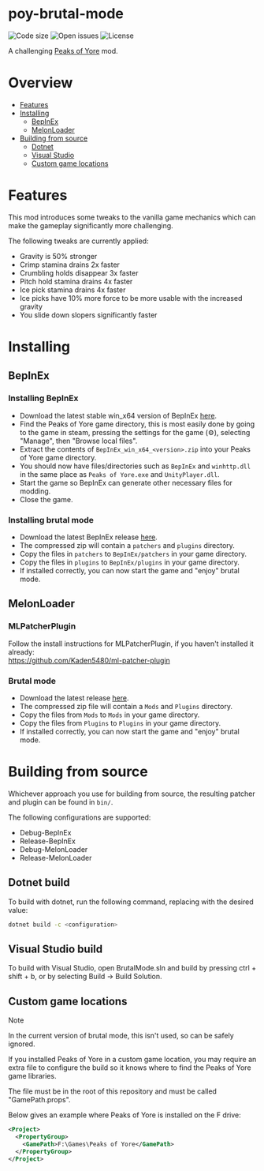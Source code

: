 # poy-brutal-mode
![Code size](https://img.shields.io/github/languages/code-size/Kaden5480/poy-brutal-mode?color=5c85d6)
![Open issues](https://img.shields.io/github/issues/Kaden5480/poy-brutal-mode?color=d65c5c)
![License](https://img.shields.io/github/license/Kaden5480/poy-brutal-mode?color=a35cd6)

A challenging
[Peaks of Yore](https://store.steampowered.com/app/2236070/)
mod.

# Overview
- [Features](#features)
- [Installing](#installing)
    - [BepInEx](#bepinex)
    - [MelonLoader](#melonloader)
- [Building from source](#building-from-source)
    - [Dotnet](#dotnet-build)
    - [Visual Studio](#visual-studio-build)
    - [Custom game locations](#custom-game-locations)

# Features
This mod introduces some tweaks to the vanilla game mechanics which
can make the gameplay significantly more challenging.

The following tweaks are currently applied:
- Gravity is 50% stronger
- Crimp stamina drains 2x faster
- Crumbling holds disappear 3x faster
- Pitch hold stamina drains 4x faster
- Ice pick stamina drains 4x faster
- Ice picks have 10% more force to be more usable with the increased gravity
- You slide down slopers significantly faster

# Installing
## BepInEx
### Installing BepInEx
- Download the latest stable win_x64 version of BepInEx
[here](https://github.com/BepInEx/BepInEx/releases).
- Find the Peaks of Yore game directory, this is most easily done by going to the game in steam,
  pressing the settings for the game (⚙️), selecting "Manage", then "Browse local files".
- Extract the contents of `BepInEx_win_x64_<version>.zip` into your Peaks of Yore game directory.
- You should now have files/directories such as `BepInEx` and `winhttp.dll`
  in the same place as `Peaks of Yore.exe` and `UnityPlayer.dll`.
- Start the game so BepInEx can generate other necessary files for modding.
- Close the game.

### Installing brutal mode
- Download the latest BepInEx release
[here](https://github.com/Kaden5480/poy-brutal-mode/releases).
- The compressed zip will contain a `patchers` and `plugins` directory.
- Copy the files in `patchers` to `BepInEx/patchers` in your game directory.
- Copy the files in `plugins` to `BepInEx/plugins` in your game directory.
- If installed correctly, you can now start the game and "enjoy" brutal mode.

## MelonLoader
### MLPatcherPlugin
Follow the install instructions for MLPatcherPlugin, if you haven't installed it already:<br>
https://github.com/Kaden5480/ml-patcher-plugin

### Brutal mode
- Download the latest release
[here](https://github.com/Kaden5480/poy-brutal-mode/releases).
- The compressed zip file will contain a `Mods` and `Plugins` directory.
- Copy the files from `Mods` to `Mods` in your game directory.
- Copy the files from `Plugins` to `Plugins` in your game directory.
- If installed correctly, you can now start the game and "enjoy" brutal mode.

# Building from source
Whichever approach you use for building from source, the resulting
patcher and plugin can be found in `bin/`.

The following configurations are supported:
- Debug-BepInEx
- Release-BepInEx
- Debug-MelonLoader
- Release-MelonLoader

## Dotnet build
To build with dotnet, run the following command, replacing
<configuration> with the desired value:
```sh
dotnet build -c <configuration>
```

## Visual Studio build
To build with Visual Studio, open BrutalMode.sln and build by pressing ctrl + shift + b,
or by selecting Build -> Build Solution.

## Custom game locations
> [!NOTE]
> In the current version of brutal mode, this isn't used, so can be safely ignored.

If you installed Peaks of Yore in a custom game location, you may require
an extra file to configure the build so it knows where to find the Peaks of Yore game
libraries.

The file must be in the root of this repository and must be called "GamePath.props".

Below gives an example where Peaks of Yore is installed on the F drive:
```xml
<Project>
  <PropertyGroup>
    <GamePath>F:\Games\Peaks of Yore</GamePath>
  </PropertyGroup>
</Project>
```
